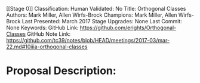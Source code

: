 [[Stage 0]]
Classification:
Human Validated: No
Title: Orthogonal Classes
Authors: Mark Miller, Allen Wirfs-Brock
Champions: Mark Miller, Allen Wirfs-Brock
Last Presented: March 2017
Stage Upgrades: 
None
Last Commit: None
Keywords: 
GitHub Link: https://github.com/erights/Orthogonal-Classes
GitHub Note Link: https://github.com/tc39/notes/blob/HEAD/meetings/2017-03/mar-22.md#10iiia-orthogonal-classes

# Proposal Description:
